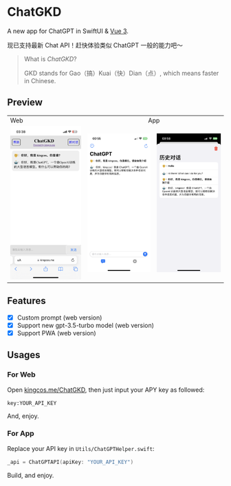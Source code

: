 # ChatGKD

A new app for ChatGPT in SwiftUI & [Vue 3](https://kingcos.me/ChatGKD).

现已支持最新 Chat API！赶快体验类似 ChatGPT 一般的能力吧～

> What is *ChatGKD*?
>
> GKD stands for Gao（搞）Kuai（快）Dian（点）, which means faster in Chinese.

## Preview

<table>
  <tr>
    <td>Web</td>
    <td colspan="2"><center>App</center></td>
  </tr>
  <tr>
    <td><img src="https://github.com/kingcos/ChatGKD/blob/main/resources/web.jpeg?raw=true"></td>
    <td><img src="https://github.com/kingcos/ChatGKD/blob/main/resources/main.PNG?raw=true"></td>
    <td><img src="https://github.com/kingcos/ChatGKD/blob/main/resources/history.PNG?raw=true"></td>
  </tr>
</table>

## Features

- [x] Custom prompt (web version)
- [x] Support new gpt-3.5-turbo model (web version)
- [x] Support PWA (web version)

## Usages

### For Web

Open [kingcos.me/ChatGKD](https://kingcos.me/ChatGKD), then just input your APY key as followed:

```
key:YOUR_API_KEY
```

And, enjoy.

### For App

Replace your API key in `Utils/ChatGPTHelper.swift`:

```swift
_api = ChatGPTAPI(apiKey: "YOUR_API_KEY")
```

Build, and enjoy.
